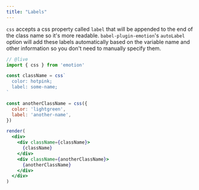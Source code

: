 ```yaml
---
title: "Labels"
---
```


`css` accepts a css property called `label` that will be appended to the end of the class name so it's more readable. `babel-plugin-emotion`'s `autoLabel` option will add these labels automatically based on the variable name and other information so you don't need to manually specify them.

```jsx live
// @live
import { css } from 'emotion'

const className = css`
  color: hotpink;
  label: some-name;
`

const anotherClassName = css({
  color: 'lightgreen',
  label: 'another-name',
})

render(
  <div>
    <div className={className}>
      {className}
    </div>
    <div className={anotherClassName}>
      {anotherClassName}
    </div>
  </div>
)
```
